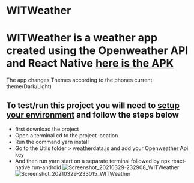 # WITWeather
# WITWeather is a weather app created using the Openweather API and React Native [here is the APK ](https://drive.google.com/file/d/1AomjujQuCLLBNSAquUhpclmYx4Hgz-Q6/view?usp=sharing)
The app changes Themes according to the phones current theme(Dark/Light)
## To test/run this project you will need to [setup your environment](https://reactnative.dev/docs/environment-setup) and follow the steps below
* first download the project
* Open a terminal cd to the project location
* Run the command yarn install
* Go to the Utils folder > weatherdata.js and add your Openweather Api key
* And then run yarn start on a separate terminal followed by npx react-native run-android
![Screenshot_20210329-232908_WITWeather](https://user-images.githubusercontent.com/39331438/112904312-0aecc180-90e9-11eb-9ca9-a1995cdef8a0.jpg)
![Screenshot_20210329-233015_WITWeather](https://user-images.githubusercontent.com/39331438/112904318-0d4f1b80-90e9-11eb-878e-73d5c6f870f2.jpg)
